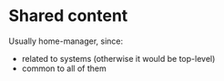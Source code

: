 # Shared content

Usually home-manager, since:

- related to systems (otherwise it would be top-level)
- common to all of them

